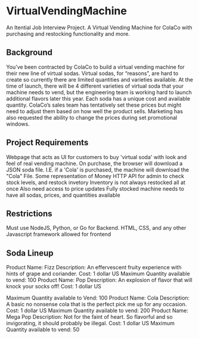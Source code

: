 # VirtualVendingMachine
An Itential Job Interview Project. A Virtual Vending Machine for ColaCo with purchasing and restocking functionality and more.

## Background
You’ve been contracted by ColaCo to build a virtual vending machine for their new line of
virtual sodas. Virtual sodas, for “reasons”, are hard to create so currently there are limited
quantities and varieties available. At the time of launch, there will be 4 different varieties of
virtual soda that your machine needs to vend, but the engineering team is working hard to
launch additional flavors later this year. Each soda has a unique cost and available quantity.
ColaCo’s sales team has tentatively set these prices but might need to adjust them based on
how well the product sells. Marketing has also requested the ability to change the prices during
set promotional windows.

## Project Requirements
Webpage that acts as UI for customers to buy 'virtual soda' with look and feel of real vending machine.
On purchase, the browser will download a JSON soda file. I.E. if a 'Cola' is purchased, the machine will download the "Cola" File.
Some representation of Money
HTTP API for admin to check stock levels, and restock invetory
Inventory is not always restocked all at once
Also need access to price updates
Fully stocked machine needs to have all sodas, prices, and quantities available

## Restrictions
Must use NodeJS, Python, or Go for Backend.
HTML, CSS, and any other Javascript framework allowed for frontend


## Soda Lineup
Product Name: Fizz
Description: An effervescent fruity experience with hints of grape and coriander.
Cost: 1 dollar US
Maximum Quantity available to vend: 100
Product Name: Pop
Description: An explosion of flavor that will knock your socks off!
Cost: 1 dollar US

Maximum Quantity available to Vend: 100
Product Name: Cola
Description: A basic no nonsense cola that is the perfect pick me up for any occasion.
Cost: 1 dollar US
Maximum Quantity available to vend: 200
Product Name: Mega Pop
Description: Not for the faint of heart. So flavorful and so invigorating, it should probably be
illegal.
Cost: 1 dollar US
Maximum Quantity available to vend: 50

